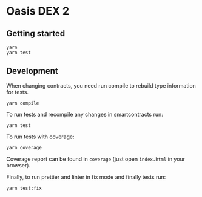 # Oasis DEX 2

## Getting started

```
yarn
yarn test
```

## Development

When changing contracts, you need run compile to rebuild type information for tests.

```
yarn compile
```

To run tests and recompile any changes in smartcontracts run:

```
yarn test
```

To run tests with coverage:

```
yarn coverage
```
Coverage report can be found in `coverage` (just open `index.html` in your browser).

Finally, to run prettier and linter in fix mode and finally tests run:

```
yarn test:fix
```
